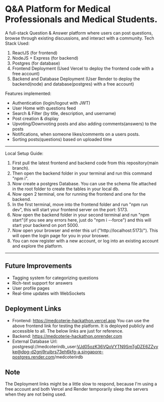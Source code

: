 # Q&A Platform for Medical Professionals and Medical Students.  

A full-stack Question & Answer platform where users can post questions, browse through existing discussions, and interact with a community.
Tech Stack Used:
1. ReactJS (for frontend)
2. NodeJS + Express (for backend)
3. Postgres (for database)
4. Frontend Deployment (Used Vercel to deploy the frontend code with a free account)
5. Backend and Database Deployment (User Render to deploy the backend(node) and database(postgres) with a free account)

Features implemented:
- Authentication (login/logout with JWT)
- User Home with questions feed
- Search & Filter (by title, description, and username)
- Post creation & display
- Upvoting/Downvoting posts and also adding comments(answers) to the posts
- Notifications, when someone likes/comments on a users posts.
- Sorting posts(questions) based on uploaded time

----------------------------------------------------------------------------------------------------------------------------------------------
Local Setup Guide:
1. First pull the latest frontend and backend code from this repository(main branch).
2. Then open the backend folder in your terminal and run this command "npm i".
3. Now create a postgres Database. You can use the schema file attached in the root folder to create the tables in your local db.
4. Now open 2 terminal, one for running the frontend and one for the backend.
5. In the first terminal, move into the frontend folder and run "npm run dev", this will start your frontend server on the port: 5173.
6. Now open the backend folder in your second terminal and run "npm start"(if you see any errors here, just do "npm i --force") and this will start your backend on port 5000.
7. Now open your browser and enter this url ("http://localhost:5173/"). This will open the login page for you in your broswer.
8. You can now register with a new account, or log into an existing account and explore the platform.

-----------------------------------------------------------------------------------------------------------------------------------------------
## Future Improvements
- Tagging system for categorizing questions
- Rich-text support for answers
- User profile pages
- Real-time updates with WebSockets

## Deployment Links
- Frontend: https://medcoterie-hackathon.vercel.app
  You can use the above frontend link for testing the platform. It is deployed publicly and accessible to all.
  The below links are just for reference.
- Backend: https://medcoterie-hackathon.onrender.com
- External Database Url: postgresql://medcoterirdb_user:VJd05ozK36VQoVYTN9SmTgDZE6ZZyyke@dpg-d2gnj9ruibrs73eh6kfg-a.singapore-postgres.render.com/medcoterirdb

## Note
The Deployment links might be a little slow to respond, because I'm using a free account and both Vercel and Render temporarily sleep the servers when they are not being used.
